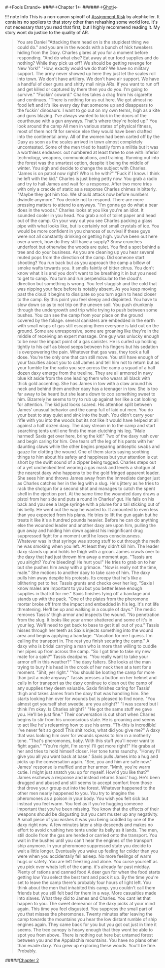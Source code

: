 #->Fools Errand<-
####->Chapter 1<-
######->[Ghoti](https://rentry.org/GhotiWriter)<-

!!! note Info
	This is a non-canon spinoff of [Assignment Risk](https://archiveofourown.org/series/2646814) by alephkeller. It contains no spoilers to that story other than rehashing some world lore. It's not necessary that you read that first, but I highly recommend reading it. My story wont do justice to the quality of AR. 
	

>You are Daniel
"Attacking them head on is the stupidest thing we could do."
>and you are in the woods with a bunch of hick tweakers hiding from the Daxy.
>Charles glares at you for a moment before responding.
>"And do what else? Eat away at our food supplies and do nothing? While they pick us off? We should be getting revenge for New York!"
"How, exactly would we do that? We have no military support. The army never showed up here they just let the scales roll into town. We don't have artillery. We don't have air support. We have a handful of deer guns and shitty mall ninja ARs. If you want to run off and get killed or captured by them then you do you. I'm going to survive." 
>"Fuckin' coward."
>Charles takes a drag from his cigarette and continues. "There is nothing for us out here. We got almost no food left and it's like every day that someone up and disappears to the fuckin' dinosaurs. I want to go out on my own terms, high as a kite and guns blazing. I've always wanted to kick in the doors of the courthouse with a gun anyways. That's where they're holed up." 
>You look around the camp
>All men in various states of physical fitness, most of them not fit for service else they would have been drafted into the continental army. 
>All of the women had been carted off by the Daxy as soon as the scales arrived in town almost completely uncontested. 
>Some of the men tried to hastily form a militia but it was a worthless endeavor. 
>out numbered at least three to one with inferior technology, weapons, communications, and training.
>Running out into the forest was the smartest option, despite it being the middle of winter.
>You sigh and decide to change the subject with Charles.
"James is on patrol now right? Who is he with?"
>"Fuck if I know. I think he left with the kid." Charles is just being petty now.
>You grab a radio and try to hail James and wait for a response. After two more tries with only a crackle of static as a response Charles chimes in bitterly. "Maybe they got him too. We should attack now before numbers dwindle anymore." 
>You decide not to respond. There are more pressing matters to attend to anyways. 
"I'm gonna go do what a bear does in the woods."
>Charles looks at you like you're an idiot.
>It sounded cooler in you head.
>You grab a roll of toilet paper and head out of the camp.
>On your way out you see Charles packing a glass pipe with what looks like, but is certainly not small crystals of ice. 
>You would be more confident in you chances of survival if these guys were not all constantly drinking or getting high.
>you've been out here over a week, how do they still have a supply? 
>Snow crunches underfoot but otherwise the woods are quiet. You find a spot behind a tree and do your business.
>As you are cleaning up you hear several muted pops from the direction of the camp.
>Did someone start shooting? 
>You run back but as you approach the camp a billow of smoke wafts towards you. 
>It smells faintly of bitter citrus. You don't know what it is and you don't want to be breathing it in but you need to get to camp.
>You turn and run perpendicular to the cloud's direction but something is wrong. You feel sluggish and the cold that was nipping your face before is notably absent. 
>As you keep moving past the cloud it begins to dissipate so you turn again to head closer to the camp. 
>By this point you feel sleepy and disjointed. 
>You have to slow down so as to not trip on the uneven soil. 
>You push drunkenly through the undergrowth and trip while trying to push between some bushes. 
>You can see the camp from your place on the ground covered by the foliage. 
>several canisters are embedded in the earth with small wisps of gas still escaping them
>everyone is laid out on the ground. Some are unresponsive, some are groaning like they're in the middle of receiving an expert massage. One guy was unlucky enough to be near the impact point of a gas canister. He is curled up holding tightly to his calf as blood seeps between his fingers but his sedation is overpowering the pain. 
>Whatever that gas was, they took a full dose. You're the only one that can still move.
>You still have enough of your faculties about you to call James and tell him not to return but as your fumble for the radio you see across the camp a squad of a half dozen daxy emerge from the treeline.
>They are all armored in navy blue kit aside from the one leading them who wears all black with thick gold accenting. 
>She has James in tow with a claw around his neck and behind them another daxy has a teenager in tow. 
>She is too far away to be heard but she leans down to coo something sweet to him.
>Bizarrely he seems to try to rub up against her like a cat looking for attention. 
>The kid just looks scared. His attention split between James' unusual behavior and the camp full of laid out men.
>You do your best to stay quiet and sink into the bush. You didn't carry your rifle with you into the woods but its not like it would have helped at all against a half dozen daxy. 
>The daxy stream in to the camp and start searching tents until one finds the man clutching his leg. 
>"Male harmed! Saxis get over here, bring the kit!" 
>Two of the daxy rush over and begin caring for him. One tears off the leg of his pants with her daunting claws while the other begins preparing antiseptic swabs and gauze for clotting the wound. 
>One of them starts saying soothing things to him about his safety and happiness but your attention is cut short by the swift sound of a zipper being tugged. 
>Charles steps out of a yet unchecked tent wearing a gas mask and levels a shotgun at the nearest daxy who happens to be the gold fringed apparent leader.
>She sees him and throws James away from the immediate danger just as Charles catches her in the leg with a slug.
>He's jittery as he tries to rack the shotgun for a second shot and manages to catch the spent shell in the ejection port.
>At the same time the wounded daxy draws a pistol from her side and puts a round in Charles' gut.
>He falls on his back and you see a large syringe with a plume for a tail sticking out of his belly. 
>He went out the way he wanted to.
>It amounted to even less than you expected from his plans.
>He tries to lift the gun again but he treats it like it's a hundred pounds heavier. Before he can do anything else the wounded leader and another daxy are upon him, pulling the gun away and holding him down against his insignificant drug suppressed fight for a moment until he loses consciousness.
>Whatever was in that syringe was strong stuff to cut through the meth he was smoking when you left.
>At least they didn't kill him. 
>The leader daxy stands up and holds he thigh with a groan. 
>James crawls over to the daxy that had just thrown him away a moment ago. "Tassis are you alright? You're bleeding! He hurt you!" 
>He tries to grab on to her but she pushes him away with a grimace. "Now is really not the time, male."
>She motions to another daxy to take care of him. The daxy pulls him away despite his protests. 
>Its creepy that he's like a blithering pet to her. 
>Tassis grunts and checks over her leg. "Saxis I know males are important to you but you better leave enough supplies in that kit for me."
>Saxis finishes tying off a bandage and stands up with the pack. "One of the plates from the pheromone mortar broke off from the impact and embedded in his leg. It's not life threatening. He'll be up and walking in a couple of days." 
>The medic removes Tassis' thigh armor and inspects the wound. "No penetration from the slug. It looks like your armor shattered and some of it's in your leg. We'll need to get back to base to get it all out of you."
>Tassis hisses through her teeth as Saxis injects something into the wound area and begins applying a bandage. "Vacation for me I guess. I'm calling the transport in. The rest you finish securing the camp." 
>A daxy who is bridal carrying a man who is more than willing to cuddle her pipes up from across the camp. "So I got time to take my new mate for a spin?" 
>Tassis deadpans. "You really want to take your armor off in this weather?" 
>The daxy falters. She looks at the man trying to bury his head in the crook of her neck then at a tent for a moment. "Shit, yer right." 
>"You should be looting the camp for more than just a mate anyway." Tassis presses a button on her helmet and calls in for transport as the daxy continue to clean out the camp of any supplies they deem valuable.
>Saxis finishes caring for Tassis' thigh and takes James from the daxy that was handling him. 
>She starts looking him over for wounds but is pleased to find none. 
>"You almost got yourself shot sweetie, are you alright?"
>"I was scared but I think I'm okay. Is Charles alright?"
>"He got the same stuff we gave you. He'll be just fine." 
>Their conversation is cut short when Charles begins to stir from his unconscious state.
>He is groaning and seems to act like he's relearning how to use his arms.
>"Th-this is incredible! I've never felt so good! This shit rocks, what did you give me?"
>A daxy that was looking him over for wounds speaks to him in a motherly tone. "That's pheromones, baby. With this stuff you'll never want to fight again."
>"You're right, I'm sorry! I'll get more right?"
>He grabs at her and tries to hold himself closer.
>Her tone turns raunchy. "Honey I'll give you all you want back at base."
>Saxis pulls James into a hug and picks up the conversation again. "See, you and him are safe now."
>James' response is muffled under her armor.
>"Mmh, you're warm cutie. I might just snatch you up for myself. How'd you like that?"
>James eschews a response and instead returns Saxis' hug. 
>He's been drugged and abused and still seems to accept comfort from those that drove your group out into the forest.
>Whatever happened to the other men nearly happened to you.
>You try to imagine the pheromones as a poison in your body. You wish you felt sick but instead you feel warm. You feel as if you're hugging someone important that you've been missing. You know that the effects of their weapons should be disgusting but you cant muster up any negativity. 
>A small piece of you wishes it was you being coddled by one of the daxy right now.
>A few minutes later a ship descends and makes no effort to avoid crushing two tents under its belly as it lands. 
>The men, still docile from the gas are herded or carried onto the transport.
>You wait in the bushes until you can't hear the engines of the transport ship anymore.
>In your pheromone suppressed state you decide to wait a little longer. 
>Eventually you wake up feeling far colder than you were when you accidentally fell asleep. 
>No more feelings of warm hugs or safety. You are left freezing and alone. 
>You curse yourself as you pick over whats left of the camp.
>it's already far past midday.
>Plenty of rations and canned food
>A deer gun for when the food starts getting low
>You select the best tent and pack it up.
>By the time you're set to leave the camp there's probably four hours of light left.
>You think about the men that inhabited this camp.
>you couldn't call them friends but you still felt bad for them in a way.
>More casualties made into slaves.
>What they did to James and Charles.
>You cant let that happen to you. 
>The sweet demeanor of the daxy picks at your mind again.
>This time you feel disgusted. 
>You suppress the small part of you that misses the pheromones.
>Twenty minutes after leaving the camp towards the mountains you hear the low distant rumble of ship engines again.
>They came back for you but you got out just in time it seems. 
>The tree canopy is heavy enough that they wont be able to spot you from above. 
>There is nothing out here but untamed forest between you and the Appalachia mountains.
>You have no plans other than evade daxy. 
>You grew up exploring these woods. You'll be fine. Probably.

#####[Chapter 2](https://rentry.org/g6e3v)